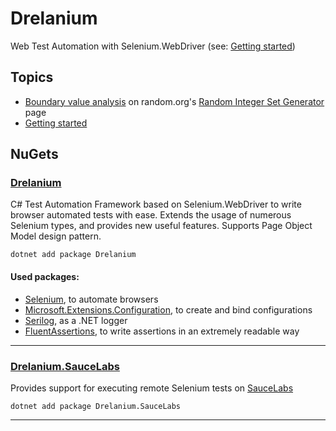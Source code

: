 # Drelanium 

Web Test Automation with Selenium.WebDriver (see: [Getting started](docs/GettingStarted.md))

## Topics
* [Boundary value analysis](https://github.com/Drelanim/Drelanium/blob/master/source/Drelanium.ExampleSolution/Drelanium.ExampleSolution.UITests/Features/IntegerSetGenerator.feature) on random.org's [Random Integer Set Generator](https://www.random.org/integer-sets/) page
* [Getting started](docs/GettingStarted.md)


## NuGets

### [Drelanium](https://www.nuget.org/packages/Drelanium/)
C# Test Automation Framework based on Selenium.WebDriver to write browser automated tests with ease.
Extends the usage of numerous Selenium types, and provides new useful features. Supports Page Object Model design pattern.  
```console
dotnet add package Drelanium
```

#### Used packages:
* [Selenium](https://www.seleniumhq.org/), to automate browsers   
* [Microsoft.Extensions.Configuration](https://www.nuget.org/packages/Microsoft.Extensions.Configuration/), to create and bind configurations
* [Serilog](https://serilog.net/), as a .NET logger   
* [FluentAssertions](https://fluentassertions.com/), to write assertions in an extremely readable way   

---

### [Drelanium.SauceLabs](https://www.nuget.org/packages/Drelanium.SauceLabs/)
Provides support for executing remote Selenium tests on [SauceLabs](https://saucelabs.com/) 
```console
dotnet add package Drelanium.SauceLabs
```
---

